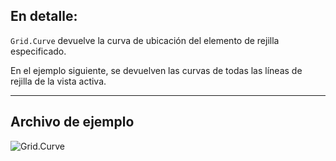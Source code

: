 ## En detalle:
`Grid.Curve` devuelve la curva de ubicación del elemento de rejilla especificado.

En el ejemplo siguiente, se devuelven las curvas de todas las líneas de rejilla de la vista activa.
___
## Archivo de ejemplo

![Grid.Curve](./Revit.Elements.Grid.Curve_img.jpg)
